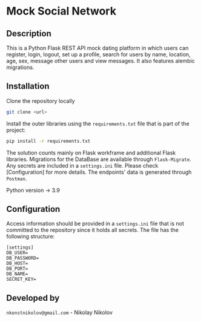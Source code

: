 # Mock Social Network

## Description

This is a Python Flask REST API mock dating platform in which users can register, login, logout, set up a profile, search
for users by name, location, age, sex, message other users and view messages. It also features alembic migrations.

## Installation

Clone the repository locally
````bash
git clone <url>
````
Install the outer libraries using the `requirements.txt` file that is part of the project:
````bash
pip install -r requirements.txt
````
The solution counts mainly on Flask workframe and additional Flask libraries. Migrations for the DataBase are available through `Flask-Migrate`.
Any secrets are included in a `settings.ini` file. Please check [Configuration] for more details.
The endpoints' data is generated through `Postman`.

Python version -> 3.9

## Configuration

Access information should be provided in a `settings.ini` file that is not committed to the repository since it holds all secrets.
The file has the following structure:

````
[settings]
DB_USER=
DB_PASSWORD=
DB_HOST=
DB_PORT=
DB_NAME=
SECRET_KEY=
````

## Developed by
`nkonstnikolov@gmail.com` - Nikolay Nikolov